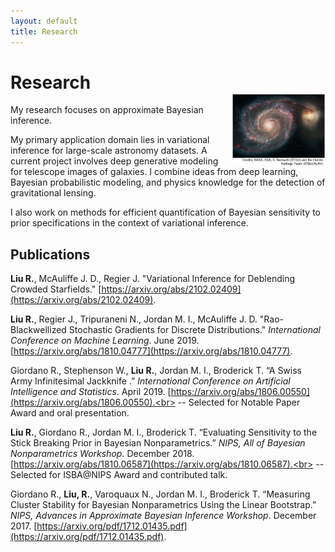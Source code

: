 ```yaml
---
layout: default
title: Research
---
```


<img src="images/whirlpool_galaxy_labeled.jpg" style="width:30%; border:0px; solid; margin-top: 60px" align="right">

# Research

My research focuses on approximate Bayesian inference. 

My primary application domain lies in variational inference for 
large-scale astronomy datasets. A current project involves deep generative modeling for telescope images of galaxies. I combine ideas from deep learning, Bayesian probabilistic modeling, and physics knowledge for the detection of gravitational lensing. 

I also work on methods for efficient quantification of Bayesian sensitivity to prior specifications in the context of variational inference.

## Publications 

**Liu R.**, McAuliffe J. D., Regier J. "Variational Inference for Deblending Crowded Starfields."  [https://arxiv.org/abs/2102.02409](https://arxiv.org/abs/2102.02409). 

**Liu R.**, Regier J., Tripuraneni N., Jordan M. I., McAuliffe J. D. "Rao-Blackwellized Stochastic Gradients for Discrete Distributions." *International Conference on Machine Learning*. June 2019. [https://arxiv.org/abs/1810.04777](https://arxiv.org/abs/1810.04777). 

Giordano R., Stephenson W., **Liu R.**, Jordan M. I., Broderick T. “A Swiss Army Infinitesimal Jackknife
.” *International Conference on 
Artificial Intelligence and Statistics*. April 2019. [https://arxiv.org/abs/1806.00550](https://arxiv.org/abs/1806.00550).<br> 
 -- Selected for Notable Paper Award and oral presentation. 

**Liu R.**, Giordano R., Jordan M. I., Broderick T. “Evaluating Sensitivity to the Stick Breaking Prior in Bayesian Nonparametrics.” *NIPS, All of Bayesian Nonparametrics Workshop.* December 2018.  [https://arxiv.org/abs/1810.06587](https://arxiv.org/abs/1810.06587).<br>
 -- Selected for ISBA@NIPS  Award and contributed talk. 
        
Giordano R., **Liu, R.**, Varoquaux N., Jordan M. I., Broderick T. “Measuring Cluster Stability for Bayesian Nonparametrics Using the Linear Bootstrap.” *NIPS, Advances in Approximate Bayesian Inference Workshop*. December 2017. [https://arxiv.org/pdf/1712.01435.pdf](https://arxiv.org/pdf/1712.01435.pdf).




